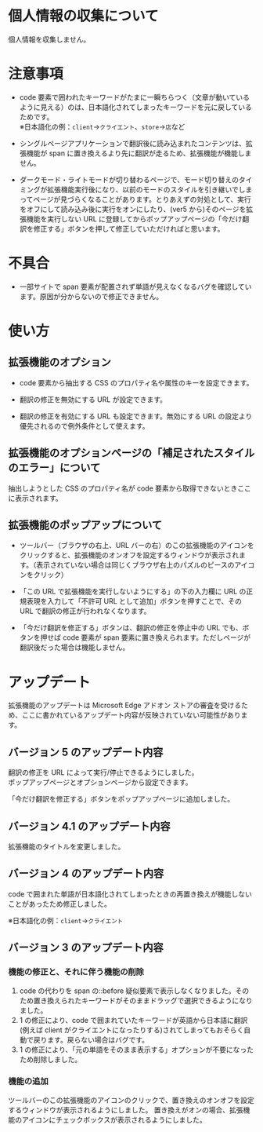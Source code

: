 # 個人情報の収集について

個人情報を収集しません。

# 注意事項

- code 要素で囲われたキーワードがたまに一瞬ちらつく（文章が動いているように見える）のは、日本語化されてしまったキーワードを元に戻しているためです。<br>
  ※日本語化の例：`client`→`クライエント`、`store`→`店`など

- シングルページアプリケーションで翻訳後に読み込まれたコンテンツは、拡張機能が span に置き換えるより先に翻訳が走るため、拡張機能が機能しません。

- ダークモード・ライトモードが切り替わるページで、モード切り替えのタイミングが拡張機能実行後になり、以前のモードのスタイルを引き継いでしまってページが見づらくなることがあります。とりあえずの対処として、実行をオフにして読み込み後に実行をオンにしたり、(ver5 から)そのページを拡張機能を実行しない URL に登録してからポップアップページの「今だけ翻訳を修正する」ボタンを押して修正していただければと思います。

# 不具合

- 一部サイトで span 要素が配置されず単語が見えなくなるバグを確認しています。原因が分からないので修正できません。

# 使い方

## 拡張機能のオプション

- code 要素から抽出する CSS のプロパティ名や属性のキーを設定できます。

- 翻訳の修正を無効にする URL が設定できます。

- 翻訳の修正を有効にする URL も設定できます。無効にする URL の設定より優先されるので例外条件として使えます。

## 拡張機能のオプションページの「補足されたスタイルのエラー」について

抽出しようとした CSS のプロパティ名が code 要素から取得できないときここに表示されます。

## 拡張機能のポップアップについて

- ツールバー（ブラウザの右上、URL バーの右）のこの拡張機能のアイコンをクリックすると、拡張機能のオンオフを設定するウィンドウが表示されます。（表示されていない場合は同じくブラウザ右上のパズルのピースのアイコンをクリック）

- 「この URL で拡張機能を実行しないようにする」の下の入力欄に URL の正規表現を入力して「不許可 URL として追加」ボタンを押すことで、その URL で翻訳の修正が行われなくなります。

- 「今だけ翻訳を修正する」ボタンは、翻訳の修正を停止中の URL でも、ボタンを押せば code 要素が span 要素に置き換えられます。ただしページが翻訳後だった場合は機能しません。

# アップデート

拡張機能のアップデートは Microsoft Edge アドオン ストアの審査を受けるため、ここに書かれているアップデート内容が反映されていない可能性があります。

## バージョン 5 のアップデート内容

翻訳の修正を URL によって実行/停止できるようにしました。<br>
ポップアップページとオプションページから設定できます。

「今だけ翻訳を修正する」ボタンをポップアップページに追加しました。

## バージョン 4.1 のアップデート内容

拡張機能のタイトルを変更しました。

## バージョン 4 のアップデート内容

code で囲まれた単語が日本語化されてしまったときの再置き換えが機能しないことがあったため修正しました。

※日本語化の例：`client`→`クライエント`

## バージョン 3 のアップデート内容

### 機能の修正と、それに伴う機能の削除

1. code の代わりを span の::before 疑似要素で表示しなくなりました。そのため置き換えられたキーワードがそのままドラッグで選択できるようになりました。
2. 1 の修正により、code で囲まれていたキーワードが英語から日本語に翻訳(例えば client がクライエントになったりする)されてしまってもおそらく自動で戻ります。戻らない場合はバグです。
3. 1 の修正により、「元の単語をそのまま表示する」オプションが不要になったため削除しました。

### 機能の追加

ツールバーのこの拡張機能のアイコンのクリックで、置き換えのオンオフを設定するウィンドウが表示されるようにしました。
置き換えがオンの場合、拡張機能のアイコンにチェックボックスが表示されるようにしました。
